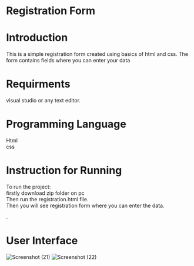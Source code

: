 # Registration Form
# Introduction
 This is  a simple registration form created using basics of html and css. The form contains fields where you can enter your data

# Requirments
visual studio or any text editor. <br>

# Programming Language
Html <br>
css


 # Instruction for Running
 To run the project:<br>
 firstly download zip folder on pc<br>
 Then run the registration.html file.<br>
 Then you will see registration form where you can enter the data.<br>

.
# User Interface
![Screenshot (21)](https://user-images.githubusercontent.com/70015401/93912947-0f8f8200-fd22-11ea-9b43-6ea2bf6d6e65.png)
![Screenshot (22)](https://user-images.githubusercontent.com/70015401/93913169-51b8c380-fd22-11ea-8a34-b5c32193f771.png)

